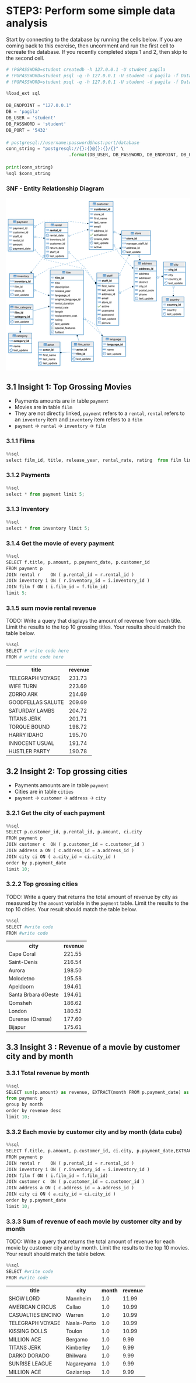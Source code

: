 # STEP3: Perform some simple data analysis

Start by connecting to the database by running the cells below. If you are coming back to this exercise, then uncomment and run the first cell to recreate the database. If you recently completed steps 1 and 2, then skip to the second cell.


```python
# !PGPASSWORD=student createdb -h 127.0.0.1 -U student pagila
# !PGPASSWORD=student psql -q -h 127.0.0.1 -U student -d pagila -f Data/pagila-schema.sql
# !PGPASSWORD=student psql -q -h 127.0.0.1 -U student -d pagila -f Data/pagila-data.sql
```


```python
%load_ext sql

DB_ENDPOINT = "127.0.0.1"
DB = 'pagila'
DB_USER = 'student'
DB_PASSWORD = 'student'
DB_PORT = '5432'

# postgresql://username:password@host:port/database
conn_string = "postgresql://{}:{}@{}:{}/{}" \
                        .format(DB_USER, DB_PASSWORD, DB_ENDPOINT, DB_PORT, DB)

print(conn_string)
%sql $conn_string
```

### 3NF - Entity Relationship Diagram

![image](../../../ipynbFiles/pagila-3nf.png)

## 3.1 Insight 1:   Top Grossing Movies 
- Payments amounts are in table `payment`
- Movies are in table `film`
- They are not directly linked, `payment` refers to a `rental`, `rental` refers to an `inventory` item and `inventory` item refers to a `film`
- `payment` &rarr; `rental` &rarr; `inventory` &rarr; `film`

### 3.1.1 Films


```python
%%sql
select film_id, title, release_year, rental_rate, rating  from film limit 5;

```

### 3.1.2 Payments


```python
%%sql
select * from payment limit 5;
```

### 3.1.3 Inventory


```python
%%sql
select * from inventory limit 5;
```

### 3.1.4 Get the movie of every payment


```python
%%sql
SELECT f.title, p.amount, p.payment_date, p.customer_id                                            
FROM payment p
JOIN rental r    ON ( p.rental_id = r.rental_id )
JOIN inventory i ON ( r.inventory_id = i.inventory_id )
JOIN film f ON ( i.film_id = f.film_id)
limit 5;
```

### 3.1.5 sum movie rental revenue
TODO: Write a query that displays the amount of revenue from each title. Limit the results to the top 10 grossing titles. Your results should match the table below.


```python
%%sql
SELECT # write code here                      
FROM # write code here
```

<div class="p-Widget jp-RenderedHTMLCommon jp-RenderedHTML jp-OutputArea-output jp-OutputArea-executeResult" data-mime-type="text/html"><table>
    <tbody><tr>
        <th>title</th>
        <th>revenue</th>
    </tr>
    <tr>
        <td>TELEGRAPH VOYAGE</td>
        <td>231.73</td>
    </tr>
    <tr>
        <td>WIFE TURN</td>
        <td>223.69</td>
    </tr>
    <tr>
        <td>ZORRO ARK</td>
        <td>214.69</td>
    </tr>
    <tr>
        <td>GOODFELLAS SALUTE</td>
        <td>209.69</td>
    </tr>
    <tr>
        <td>SATURDAY LAMBS</td>
        <td>204.72</td>
    </tr>
    <tr>
        <td>TITANS JERK</td>
        <td>201.71</td>
    </tr>
    <tr>
        <td>TORQUE BOUND</td>
        <td>198.72</td>
    </tr>
    <tr>
        <td>HARRY IDAHO</td>
        <td>195.70</td>
    </tr>
    <tr>
        <td>INNOCENT USUAL</td>
        <td>191.74</td>
    </tr>
    <tr>
        <td>HUSTLER PARTY</td>
        <td>190.78</td>
    </tr>
</tbody></table></div>

## 3.2 Insight 2:   Top grossing cities 
- Payments amounts are in table `payment`
- Cities are in table `cities`
- `payment` &rarr; `customer` &rarr; `address` &rarr; `city`

### 3.2.1 Get the city of each payment


```python
%%sql
SELECT p.customer_id, p.rental_id, p.amount, ci.city                            
FROM payment p
JOIN customer c  ON ( p.customer_id = c.customer_id )
JOIN address a ON ( c.address_id = a.address_id )
JOIN city ci ON ( a.city_id = ci.city_id )
order by p.payment_date
limit 10;
```

### 3.2.2 Top grossing cities
TODO: Write a query that returns the total amount of revenue by city as measured by the `amount` variable in the `payment` table. Limit the results to the top 10 cities. Your result should match the table below.


```python
%%sql
SELECT #write code
FROM #write code
```

<div class="p-Widget jp-RenderedHTMLCommon jp-RenderedHTML jp-mod-trusted jp-OutputArea-output jp-OutputArea-executeResult" data-mime-type="text/html"><table>
    <tbody><tr>
        <th>city</th>
        <th>revenue</th>
    </tr>
    <tr>
        <td>Cape Coral</td>
        <td>221.55</td>
    </tr>
    <tr>
        <td>Saint-Denis</td>
        <td>216.54</td>
    </tr>
    <tr>
        <td>Aurora</td>
        <td>198.50</td>
    </tr>
    <tr>
        <td>Molodetno</td>
        <td>195.58</td>
    </tr>
    <tr>
        <td>Apeldoorn</td>
        <td>194.61</td>
    </tr>
    <tr>
        <td>Santa Brbara dOeste</td>
        <td>194.61</td>
    </tr>
    <tr>
        <td>Qomsheh</td>
        <td>186.62</td>
    </tr>
    <tr>
        <td>London</td>
        <td>180.52</td>
    </tr>
    <tr>
        <td>Ourense (Orense)</td>
        <td>177.60</td>
    </tr>
    <tr>
        <td>Bijapur</td>
        <td>175.61</td>
    </tr>
</tbody></table></div>

## 3.3 Insight 3 : Revenue of a movie by customer city and by month 

### 3.3.1 Total revenue by month


```python
%%sql
SELECT sum(p.amount) as revenue, EXTRACT(month FROM p.payment_date) as month
from payment p
group by month
order by revenue desc
limit 10;
```

### 3.3.2 Each movie by customer city and by month (data cube)


```python
%%sql
SELECT f.title, p.amount, p.customer_id, ci.city, p.payment_date,EXTRACT(month FROM p.payment_date) as month
FROM payment p
JOIN rental r    ON ( p.rental_id = r.rental_id )
JOIN inventory i ON ( r.inventory_id = i.inventory_id )
JOIN film f ON ( i.film_id = f.film_id)
JOIN customer c  ON ( p.customer_id = c.customer_id )
JOIN address a ON ( c.address_id = a.address_id )
JOIN city ci ON ( a.city_id = ci.city_id )
order by p.payment_date
limit 10;
```

### 3.3.3 Sum of revenue of each movie by customer city and by month

TODO: Write a query that returns the total amount of revenue for each movie by customer city and by month. Limit the results to the top 10 movies. Your result should match the table below.


```python
%%sql
SELECT #write code
FROM #write code
```

<div class="p-Widget jp-RenderedHTMLCommon jp-RenderedHTML jp-mod-trusted jp-OutputArea-output jp-OutputArea-executeResult" data-mime-type="text/html"><table>
    <tbody><tr>
        <th>title</th>
        <th>city</th>
        <th>month</th>
        <th>revenue</th>
    </tr>
    <tr>
        <td>SHOW LORD</td>
        <td>Mannheim</td>
        <td>1.0</td>
        <td>11.99</td>
    </tr>
    <tr>
        <td>AMERICAN CIRCUS</td>
        <td>Callao</td>
        <td>1.0</td>
        <td>10.99</td>
    </tr>
    <tr>
        <td>CASUALTIES ENCINO</td>
        <td>Warren</td>
        <td>1.0</td>
        <td>10.99</td>
    </tr>
    <tr>
        <td>TELEGRAPH VOYAGE</td>
        <td>Naala-Porto</td>
        <td>1.0</td>
        <td>10.99</td>
    </tr>
    <tr>
        <td>KISSING DOLLS</td>
        <td>Toulon</td>
        <td>1.0</td>
        <td>10.99</td>
    </tr>
    <tr>
        <td>MILLION ACE</td>
        <td>Bergamo</td>
        <td>1.0</td>
        <td>9.99</td>
    </tr>
    <tr>
        <td>TITANS JERK</td>
        <td>Kimberley</td>
        <td>1.0</td>
        <td>9.99</td>
    </tr>
    <tr>
        <td>DARKO DORADO</td>
        <td>Bhilwara</td>
        <td>1.0</td>
        <td>9.99</td>
    </tr>
    <tr>
        <td>SUNRISE LEAGUE</td>
        <td>Nagareyama</td>
        <td>1.0</td>
        <td>9.99</td>
    </tr>
    <tr>
        <td>MILLION ACE</td>
        <td>Gaziantep</td>
        <td>1.0</td>
        <td>9.99</td>
    </tr>
</tbody></table></div>
